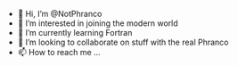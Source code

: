 - 👋 Hi, I’m @NotPhranco
- 👀 I’m interested in joining the modern world
- 🌱 I’m currently learning Fortran
- 💞️ I’m looking to collaborate on stuff with the real Phranco
- 📫 How to reach me ...

<!---
NotPhranco/NotPhranco is a ✨ special ✨ repository because its `README.md` (this file) appears on your GitHub profile.
You can click the Preview link to take a look at your changes.
--->
